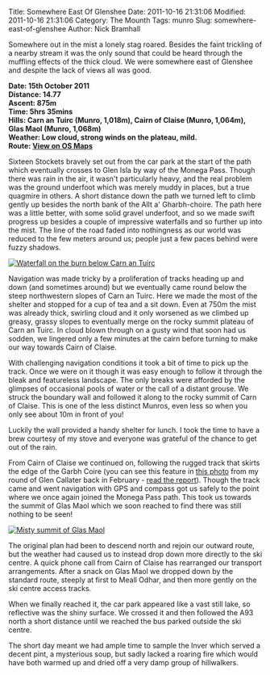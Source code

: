Title: Somewhere East Of Glenshee
Date: 2011-10-16 21:31:06
Modified: 2011-10-16 21:31:06
Category: The Mounth
Tags: munro
Slug: somewhere-east-of-glenshee
Author: Nick Bramhall

Somewhere out in the mist a lonely stag roared. Besides the faint trickling of a nearby stream it was the only sound that could be heard through the muffling effects of the thick cloud. We were somewhere east of Glenshee and despite the lack of views all was good.

**Date: 15th October 2011  
Distance: 14.77  
Ascent:  875m  
Time: 5hrs 35mins  
Hills: Carn an Tuirc (Munro, 1,018m), Cairn of Claise (Munro, 1,064m), Glas Maol (Munro, 1,068m)  
Weather: Low cloud, strong winds on the plateau, mild.  
Route: [View on OS Maps](https://www.invertedworld.co.uk/hillwalking/hillwalk/360)**

Sixteen Stockets bravely set out from the car park at the start of the path which eventually crosses to Glen Isla by way of the Monega Pass. Though there was rain in the air, it wasn't particularly heavy, and the real problem was the ground underfoot which was merely muddy in places, but a true quagmire in others. A short distance down the path we turned left to climb gently up besides the north bank of the Allt a' Gharbh-choire. The path here was a little better, with some solid gravel underfoot, and so we made swift progress up besides a couple of impressive waterfalls and so further up into the mist. The line of the road faded into nothingness as our world was reduced to the few meters around us; people just a few paces behind were fuzzy shadows.

<!--more-->

[![Waterfall on the burn below Carn an Tuirc](http://farm7.static.flickr.com/6226/6247341761_df4c8d8822_b.jpg)](http://www.flickr.com/photos/53725815@N00/6247341761)

Navigation was made tricky by a proliferation of tracks heading up and down (and sometimes around) but we eventually came round below the steep northwestern slopes of Carn an Tuirc. Here we made the most of the shelter and stopped for a cup of tea and a sit down. Even at 750m the mist was already thick, swirling cloud and it only worsened as we climbed up greasy, grassy slopes to eventually merge on the rocky summit plateau of Carn an Tuirc. In cloud blown through on a gusty wind that soon had us sodden, we lingered only a few minutes at the cairn before turning to make our way towards Cairn of Claise.

With challenging navigation conditions it took a bit of time to pick up the track. Once we were on it though it was easy enough to follow it through the bleak and featureless landscape. The only breaks were afforded by the glimpses of occasional pools of water or the call of a distant grouse. We struck the boundary wall and followed it along to the rocky summit of Carn of Claise. This is one of the less distinct Munros, even less so when you only see about 10m in front of you!

Luckily the wall provided a handy shelter for lunch. I took the time to have a brew courtesy of my stove and everyone was grateful of the chance to get out of the rain. 

From Cairn of Claise we continued on, following the rugged track that skirts the edge of the Garbh Coire (you can see this feature in [this photo](http://www.flickr.com/photos/black_friction/5487274744/in/set-72157626148931166) from my round of Glen Callater back in February - [read the report](/blog/2011/02/glen-tanar-circuit/)). Though the track came and went navigation with GPS and compass got us safely to the point where we once again joined the Monega Pass path. This took us towards the summit of Glas Maol which we soon reached to find there was still nothing to be seen!

[![Misty summit of Glas Maol](http://farm7.static.flickr.com/6119/6247851856_8e20d9af5f_b.jpg)](http://www.flickr.com/photos/53725815@N00/6247851856)

The original plan had been to descend north and rejoin our outward route, but the weather had caused us to instead drop down more directly to the ski centre. A quick phone call from Cairn of Claise has rearranged our transport arrangements. After a snack on Glas Maol we dropped down by the standard route, steeply at first to Meall Odhar, and then more gently on the ski centre access tracks.

When we finally reached it, the car park appeared like a vast still lake, so reflective was the shiny surface. We crossed it and then followed the A93 north a short distance until we reached the bus parked outside the ski centre. 

The short day meant we had ample time to sample the Inver which served a decent pint, a mysterious soup, but sadly lacked a roaring fire which would have both warmed up and dried off a very damp group of hillwalkers.
